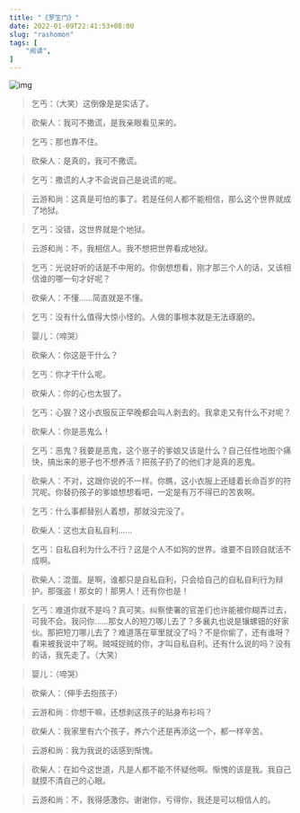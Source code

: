 ```yaml
---
title: "《罗生门》"
date: 2022-01-09T22:41:53+08:00
slug: "rashomon"
tags: [
    "阅读",
]
---
```


![img](https://cdn.jsdelivr.net/gh/lzxqaq/jsdelivr@master/image/costumes/chez-la-marchande-de-pavots-1920-fashion-illustration-in-high-resolution-by-george-barbier-original-from-the-beinecke-rare-book--manuscript-library-digitally-enhanced-by-rawpixel_50805758581_o.jpg)


> 乞丐：（大笑）这倒像是是实话了。

> 砍柴人：我可不撒谎，是我亲眼看见来的。

> 乞丐：那也靠不住。

> 砍柴人：是真的，我可不撒谎。

> 乞丐：撒谎的人才不会说自己是说谎的呢。

> 云游和尚：这真是可怕的事了。若是任何人都不能相信，那么这个世界就成了地狱。

> 乞丐：没错，这世界就是个地狱。

> 云游和尚：不，我相信人。我不想把世界看成地狱。

> 乞丐：光说好听的话是不中用的。你倒想想看，刚才那三个人的话，又该相信谁的哪一句才好呢？

> 砍柴人：不懂……简直就是不懂。

> 乞丐：没有什么值得大惊小怪的。人做的事根本就是无法琢磨的。

> 婴儿：（啼哭）

> 砍柴人：你这是干什么？

> 乞丐：你才干什么呢。

> 砍柴人：你的心也太狠了。

> 乞丐：心狠？这小衣服反正早晚都会叫人剥去的。我拿走又有什么不对呢？

> 砍柴人：你是恶鬼么！

> 乞丐：恶鬼？我要是恶鬼，这个崽子的爹娘又该是什么？自己任性地图个痛快，搞出来的崽子也不想养活？把孩子扔了的他们才是真的恶鬼。

> 砍柴人：不对，这跟你说的不一样。你瞧，这小衣服上还缝着长命百岁的符咒呢。你替扔孩子的爹娘想想看吧，一定是有万不得已的苦衷啊。

> 乞丐：什么事都替别人着想，那就没完没了。

> 砍柴人：这也太自私自利……

> 乞丐：自私自利为什么不行？这是个人不如狗的世界。谁要不自顾自就活不成啊。

> 砍柴人：混蛋。是啊，谁都只是自私自利，只会给自己的自私自利行为辩护。那强盗！那女的！那男人！还有你也是！

> 乞丐：难道你就不是吗？真可笑。纠察使署的官差们也许能被你糊弄过去，可我不会。我问你……那女人的短刀哪儿去了？多襄丸也说是镶螺钿的好家伙。那把短刀哪儿去了？难道落在草里就没了吗？不是你偷了，还有谁呀？看来被我说中了啊。贼喊捉贼的你，才叫自私自利。还有什么说的吗？没有的话，我先走了。（大笑）

> 婴儿：（啼哭）

> 砍柴人：（伸手去抱孩子）

> 云游和尚：你想干嘛，还想剥这孩子的贴身布衫吗？

> 砍柴人：我家里有六个孩子，养六个还是再添这一个，都一样辛苦。

> 云游和尚：我为我说的话感到惭愧。

> 砍柴人：在如今这世道，凡是人都不能不怀疑他啊。惭愧的该是我。我自己就摸不清自己的心眼。

> 云游和尚：不，我得感激你。谢谢你，亏得你，我还是可以相信人的。
